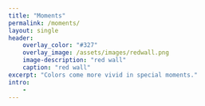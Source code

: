 ```yaml
---
title: "Moments"
permalink: /moments/
layout: single
header:
    overlay_color: "#327"
    overlay_image: /assets/images/redwall.png
    image-description: "red wall"
    caption: "red wall"
excerpt: "Colors come more vivid in special moments."
intro:
    -
---
```


